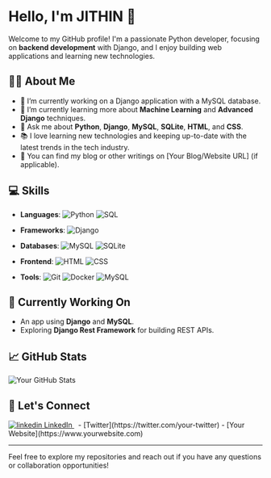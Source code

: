 # Hello, I'm JITHIN 👋

Welcome to my GitHub profile! I'm a passionate Python developer, focusing on **backend development** with Django, and I enjoy building web applications and learning new technologies.

## 🧑‍💻 About Me

- 🔭 I’m currently working on a Django application with a MySQL database.
- 🌱 I’m currently learning more about **Machine Learning** and **Advanced Django** techniques.
- 💬 Ask me about **Python**, **Django**, **MySQL**, **SQLite**, **HTML**, and **CSS**.
- 📚 I love learning new technologies and keeping up-to-date with the latest trends in the tech industry.
- 📝 You can find my blog or other writings on [Your Blog/Website URL] (if applicable).

## 💻 Skills

- **Languages**: 
  ![Python](https://img.shields.io/badge/Python-3776AB?style=for-the-badge&logo=python&logoColor=white) 
  ![SQL](https://img.shields.io/badge/SQL-003B57?style=for-the-badge&logo=postgresql&logoColor=white)
  
- **Frameworks**: 
  ![Django](https://img.shields.io/badge/Django-092E20?style=for-the-badge&logo=django&logoColor=white) 

- **Databases**: 
  ![MySQL](https://img.shields.io/badge/MySQL-00758F?style=for-the-badge&logo=mysql&logoColor=white) 
  ![SQLite](https://img.shields.io/badge/SQLite-003B57?style=for-the-badge&logo=sqlite&logoColor=white)

- **Frontend**: 
  ![HTML](https://img.shields.io/badge/HTML5-E34F26?style=for-the-badge&logo=html5&logoColor=white) 
  ![CSS](https://img.shields.io/badge/CSS3-1572B6?style=for-the-badge&logo=css3&logoColor=white)

- **Tools**:
  ![Git](https://img.shields.io/badge/Git-F05032?style=for-the-badge&logo=git&logoColor=white) 
  ![Docker](https://img.shields.io/badge/Docker-2496ED?style=for-the-badge&logo=docker&logoColor=white) 
  ![MySQL](https://img.shields.io/badge/MySQL-4479A1?style=for-the-badge&logo=mysql&logoColor=white)

## 🌱 Currently Working On

- An app using **Django** and **MySQL**.
- Exploring **Django Rest Framework** for building REST APIs.

## 📈 GitHub Stats

![Your GitHub Stats](https://github-readme-stats.vercel.app/api?username=jthhn&show_icons=true&hide_title=true&count_private=true&theme=tokyonight)

## 🤝 Let's Connect

<p>
  <a href="https://www.linkedin.com/[removed]" rel="nofollow noreferrer">
    <img src="https://i.sstatic.net/gVE0j.png" alt="linkedin"> LinkedIn
  </a> &nbsp; 
- [Twitter](https://twitter.com/your-twitter)
- [Your Website](https://www.yourwebsite.com)

---

Feel free to explore my repositories and reach out if you have any questions or collaboration opportunities!
